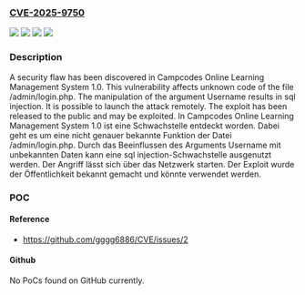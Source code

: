 ### [CVE-2025-9750](https://cve.mitre.org/cgi-bin/cvename.cgi?name=CVE-2025-9750)
![](https://img.shields.io/static/v1?label=Product&message=Online%20Learning%20Management%20System&color=blue)
![](https://img.shields.io/static/v1?label=Version&message=1.0%20&color=brightgreen)
![](https://img.shields.io/static/v1?label=Vulnerability&message=Injection&color=brightgreen)
![](https://img.shields.io/static/v1?label=Vulnerability&message=SQL%20Injection&color=brightgreen)

### Description

A security flaw has been discovered in Campcodes Online Learning Management System 1.0. This vulnerability affects unknown code of the file /admin/login.php. The manipulation of the argument Username results in sql injection. It is possible to launch the attack remotely. The exploit has been released to the public and may be exploited.
In Campcodes Online Learning Management System 1.0 ist eine Schwachstelle entdeckt worden. Dabei geht es um eine nicht genauer bekannte Funktion der Datei /admin/login.php. Durch das Beeinflussen des Arguments Username mit unbekannten Daten kann eine sql injection-Schwachstelle ausgenutzt werden. Der Angriff lässt sich über das Netzwerk starten. Der Exploit wurde der Öffentlichkeit bekannt gemacht und könnte verwendet werden.

### POC

#### Reference
- https://github.com/gggg6886/CVE/issues/2

#### Github
No PoCs found on GitHub currently.

